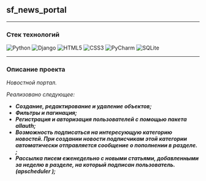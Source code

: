 ## sf_news_portal

______
### Стек технологий 


![Python](https://img.shields.io/badge/python-3670A0?style=for-the-badge&logo=python&logoColor=ffdd54)
![Django](https://img.shields.io/badge/django-092E20?style=for-the-badge&logo=django&logoColor=white")
![HTML5](https://img.shields.io/badge/html5-%23E34F26.svg?style=for-the-badge&logo=html5&logoColor=white)
![CSS3](https://img.shields.io/badge/css3-%231572B6.svg?style=for-the-badge&logo=css3&logoColor=white)
![PyCharm](https://img.shields.io/badge/pycharm-143?style=for-the-badge&logo=pycharm&logoColor=black&color=black&labelColor=green)
![SQLite](https://img.shields.io/badge/sqlite-%2307405e.svg?style=for-the-badge&logo=sqlite&logoColor=white)
______
### Описание проекта

*Новостной портал.*


*Реализовано следующее:*
+ ***Создание, редактирование и удаление объектов;***
+ ***Фильтры и пагинация;***
+ ***Регистрация и авторизация пользователей с помощью пакета allauth;***
+ ***Возможность подписаться на интересующую категорию новостей. При создании новости подписчикам этой категории автоматически отправляется сообщение о пополнении в разделе. ;***
+ ***Рассылка писем еженедельно с новыми статьями, добавленными за неделю в разделе, на который подписан пользователь. (apscheduler );***
